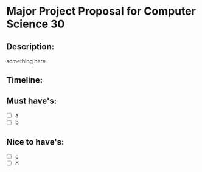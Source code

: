 # Major Project Proposal for Computer Science 30

## Description:
something here

## Timeline:

## Must have's:
- [ ] a
- [ ] b

## Nice to have's:
- [ ] c
- [ ] d
